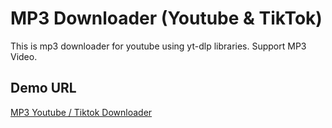 # MP3 Downloader (Youtube & TikTok)

This is mp3 downloader for youtube using yt-dlp libraries.
Support MP3 Video. 


## Demo URL

[MP3 Youtube / Tiktok Downloader](https://ytds-mp3-98jsbsavspigh7yhvvigapp.streamlit.app/)




